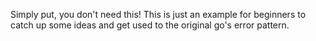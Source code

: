 Simply put, you don't need this! This is just an example for beginners to catch up some ideas and get used to the original go's error pattern.
